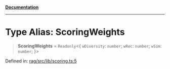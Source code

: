 [**Documentation**](../../../README.md)

***

# Type Alias: ScoringWeights

> **ScoringWeights** = `Readonly`\<\{ `wDiversity`: `number`; `wRec`: `number`; `wSim`: `number`; \}\>

Defined in: [rag/src/lib/scoring.ts:5](https://github.com/ceponatia/roler/blob/1efd6363aec6d66587551f7c0b65cf6ffafb4079/packages/rag/src/lib/scoring.ts#L5)
